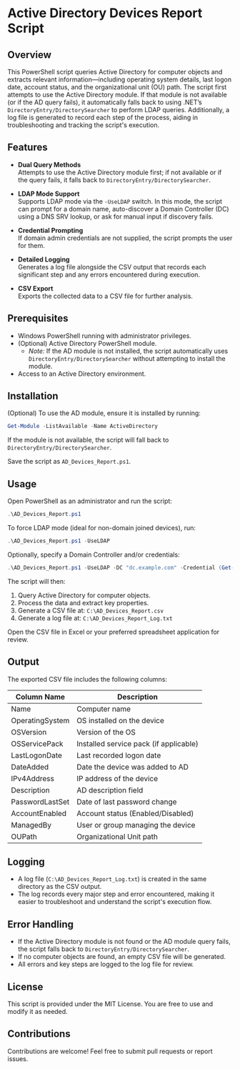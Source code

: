 # Active Directory Devices Report Script

## Overview
This PowerShell script queries Active Directory for computer objects and extracts relevant information—including operating system details, last logon date, account status, and the organizational unit (OU) path. The script first attempts to use the Active Directory module. If that module is not available (or if the AD query fails), it automatically falls back to using .NET’s `DirectoryEntry/DirectorySearcher` to perform LDAP queries. Additionally, a log file is generated to record each step of the process, aiding in troubleshooting and tracking the script's execution.

## Features

- **Dual Query Methods**  
  Attempts to use the Active Directory module first; if not available or if the query fails, it falls back to `DirectoryEntry/DirectorySearcher`.

- **LDAP Mode Support**  
  Supports LDAP mode via the `-UseLDAP` switch. In this mode, the script can prompt for a domain name, auto-discover a Domain Controller (DC) using a DNS SRV lookup, or ask for manual input if discovery fails.

- **Credential Prompting**  
  If domain admin credentials are not supplied, the script prompts the user for them.

- **Detailed Logging**  
  Generates a log file alongside the CSV output that records each significant step and any errors encountered during execution.

- **CSV Export**  
  Exports the collected data to a CSV file for further analysis.

## Prerequisites

- Windows PowerShell running with administrator privileges.
- (Optional) Active Directory PowerShell module.
  - *Note:* If the AD module is not installed, the script automatically uses `DirectoryEntry/DirectorySearcher` without attempting to install the module.
- Access to an Active Directory environment.

## Installation

(Optional) To use the AD module, ensure it is installed by running:

```powershell
Get-Module -ListAvailable -Name ActiveDirectory
```

If the module is not available, the script will fall back to `DirectoryEntry/DirectorySearcher`.

Save the script as `AD_Devices_Report.ps1`.

## Usage

Open PowerShell as an administrator and run the script:

```powershell
.\AD_Devices_Report.ps1
```

To force LDAP mode (ideal for non-domain joined devices), run:

```powershell
.\AD_Devices_Report.ps1 -UseLDAP
```

Optionally, specify a Domain Controller and/or credentials:

```powershell
.\AD_Devices_Report.ps1 -UseLDAP -DC "dc.example.com" -Credential (Get-Credential)
```

The script will then:
1. Query Active Directory for computer objects.
2. Process the data and extract key properties.
3. Generate a CSV file at: `C:\AD_Devices_Report.csv`
4. Generate a log file at: `C:\AD_Devices_Report_Log.txt`

Open the CSV file in Excel or your preferred spreadsheet application for review.

## Output

The exported CSV file includes the following columns:

| Column Name          | Description                           |
|----------------------|---------------------------------------|
| Name                | Computer name                         |
| OperatingSystem     | OS installed on the device           |
| OSVersion          | Version of the OS                     |
| OSServicePack      | Installed service pack (if applicable) |
| LastLogonDate      | Last recorded logon date              |
| DateAdded          | Date the device was added to AD       |
| IPv4Address        | IP address of the device              |
| Description        | AD description field                  |
| PasswordLastSet    | Date of last password change          |
| AccountEnabled     | Account status (Enabled/Disabled)     |
| ManagedBy          | User or group managing the device     |
| OUPath            | Organizational Unit path              |

## Logging

- A log file (`C:\AD_Devices_Report_Log.txt`) is created in the same directory as the CSV output.
- The log records every major step and error encountered, making it easier to troubleshoot and understand the script's execution flow.

## Error Handling

- If the Active Directory module is not found or the AD module query fails, the script falls back to `DirectoryEntry/DirectorySearcher`.
- If no computer objects are found, an empty CSV file will be generated.
- All errors and key steps are logged to the log file for review.

## License

This script is provided under the MIT License. You are free to use and modify it as needed.

## Contributions

Contributions are welcome! Feel free to submit pull requests or report issues.

